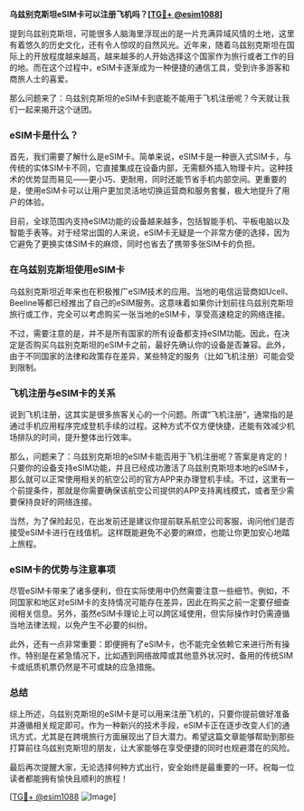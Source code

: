**乌兹别克斯坦eSIM卡可以注册飞机吗？[[TG💪+ @esim1088](https://t.me/s/esim1088)]**

提到乌兹别克斯坦，可能很多人脑海里浮现出的是一片充满异域风情的土地，这里有着悠久的历史文化，还有令人惊叹的自然风光。近年来，随着乌兹别克斯坦在国际上的开放程度越来越高，越来越多的人开始选择这个国家作为旅行或者工作的目的地。而在这个过程中，eSIM卡逐渐成为一种便捷的通信工具，受到许多游客和商旅人士的喜爱。

那么问题来了：乌兹别克斯坦的eSIM卡到底能不能用于飞机注册呢？今天就让我们一起来揭开这个谜团。

### eSIM卡是什么？

首先，我们需要了解什么是eSIM卡。简单来说，eSIM卡是一种嵌入式SIM卡，与传统的实体SIM卡不同，它直接集成在设备内部，无需额外插入物理卡片。这种技术的优势显而易见——更小巧、更耐用，同时还能节省手机内部空间。更重要的是，使用eSIM卡可以让用户更加灵活地切换运营商和服务套餐，极大地提升了用户的体验。

目前，全球范围内支持eSIM功能的设备越来越多，包括智能手机、平板电脑以及智能手表等。对于经常出国的人来说，eSIM卡无疑是一个非常方便的选择，因为它避免了更换实体SIM卡的麻烦，同时也省去了携带多张SIM卡的负担。

### 在乌兹别克斯坦使用eSIM卡

乌兹别克斯坦近年来也在积极推广eSIM技术的应用。当地的电信运营商如Ucell、Beeline等都已经推出了自己的eSIM服务。这意味着如果你计划前往乌兹别克斯坦旅行或工作，完全可以考虑购买一张当地的eSIM卡，享受高速稳定的网络连接。

不过，需要注意的是，并不是所有国家的所有设备都支持eSIM功能。因此，在决定是否购买乌兹别克斯坦的eSIM卡之前，最好先确认你的设备是否兼容。此外，由于不同国家的法律和政策存在差异，某些特定的服务（比如飞机注册）可能会受到限制。

### 飞机注册与eSIM卡的关系

说到飞机注册，这其实是很多旅客关心的一个问题。所谓“飞机注册”，通常指的是通过手机应用程序完成登机手续的过程。这种方式不仅方便快捷，还能有效减少机场排队的时间，提升整体出行效率。

那么，问题来了：乌兹别克斯坦的eSIM卡能否用于飞机注册呢？答案是肯定的！只要你的设备支持eSIM功能，并且已经成功激活了乌兹别克斯坦本地的eSIM卡，那么就可以正常使用相关的航空公司的官方APP来办理登机手续。不过，这里有一个前提条件，那就是你需要确保该航空公司提供的APP支持离线模式，或者至少需要保持良好的网络连接。

当然，为了保险起见，在出发前还是建议你提前联系航空公司客服，询问他们是否接受eSIM卡进行在线值机。这样既能避免不必要的麻烦，也能让你更加安心地踏上旅程。

### eSIM卡的优势与注意事项

尽管eSIM卡带来了诸多便利，但在实际使用中仍然需要注意一些细节。例如，不同国家和地区对eSIM卡的支持情况可能存在差异，因此在购买之前一定要仔细查阅相关信息。另外，虽然eSIM卡理论上可以跨区域使用，但实际操作时仍需遵循当地法律法规，以免产生不必要的纠纷。

此外，还有一点非常重要：即便拥有了eSIM卡，也不能完全依赖它来进行所有操作。特别是在紧急情况下，比如遇到网络故障或其他意外状况时，备用的传统SIM卡或纸质机票仍然是不可或缺的应急措施。

### 总结

综上所述，乌兹别克斯坦的eSIM卡是可以用来注册飞机的，只要你提前做好准备并遵循相关规定即可。作为一种新兴的技术手段，eSIM卡正在逐步改变人们的通讯方式，尤其是在跨境旅行方面展现出了巨大潜力。希望这篇文章能够帮助到那些打算前往乌兹别克斯坦的朋友，让大家能够在享受便捷的同时也规避潜在的风险。

最后再次提醒大家，无论选择何种方式出行，安全始终是最重要的一环。祝每一位读者都能拥有愉快且顺利的旅程！

[[TG💪+ @esim1088](https://t.me/s/esim1088) ![Image](https://i.postimg.cc/4NQfJmqS/Snipaste-2025-05-13-00-14-12.png)]